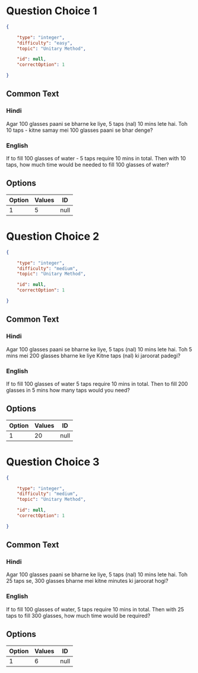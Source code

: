 # Question Choice 1
```json
{

    "type": "integer",
    "difficulty": "easy",
    "topic": "Unitary Method",

    "id": null,
    "correctOption": 1

}
```

## Common Text

### Hindi
Agar 100 glasses paani se bharne ke liye, 5 taps (nal) 10 mins lete hai. Toh 10 taps - kitne samay mei 100 glasses paani se bhar denge?

### English
If to fill 100 glasses of water - 5 taps require 10 mins in total. Then with 10 taps, how much time would be needed to fill 100 glasses of water?

## Options
| Option | Values                |ID     |
|:-------|:----------------------|:-----:|
| 1      | 5                     |null   |


# Question Choice 2
```json
{

    "type": "integer",
    "difficulty": "medium",
    "topic": "Unitary Method",

    "id": null,
    "correctOption": 1

}
```

## Common Text

### Hindi
Agar 100 glasses paani se bharne ke liye, 5 taps (nal) 10 mins lete hai. Toh 5 mins mei 200 glasses bharne ke liye Kitne taps (nal) ki jaroorat padegi?

### English
If to fill 100 glasses of water 5 taps require 10 mins in total. Then to fill 200 glasses in 5 mins how many taps would you need?

## Options
| Option | Values                |ID     |
|:-------|:----------------------|:-----:|
| 1      | 20                    |null   |


# Question Choice 3
```json
{

    "type": "integer",
    "difficulty": "medium",
    "topic": "Unitary Method",

    "id": null,
    "correctOption": 1

}
```

## Common Text

### Hindi
Agar 100 glasses paani se bharne ke liye, 5 taps (nal) 10 mins lete hai. Toh 25 taps se, 300 glasses bharne mei kitne minutes ki jaroorat hogi?

### English
If to fill 100 glasses of water, 5 taps require 10 mins in total. Then with 25 taps to fill 300 glasses, how much time would be required?

## Options
| Option | Values                |ID     |
|:-------|:----------------------|:-----:|
| 1      | 6                     |null   |
